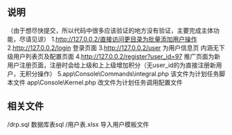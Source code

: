 

## 说明
（由于想尽快提交，所以代码中很多应该验证的地方没有验证，主要完成主体功能，尽请见谅）
1.http://127.0.0.2/直接访问更目录为批量添加用户操作
2.http://127.0.0.2/login 登录页面
3.http://127.0.0.2/user 为用户信息页 内涵无下级用户列表页及配置页面
4.http://127.0.0.2/register?user_id=97 推广页面为新用户注册页面，注册时会给上级和上上级增加积分（无user_id的为直接注册新用户，无积分操作）
5.app\Console\Commands\integral.php 该文件为计划任务脚本文件 
    app\Console\Kernel.php 改文件为计划任务调用配置文件


## 相关文件
/drp.sql 数据库表sql
/用户表.xlsx 导入用户模板文件 


